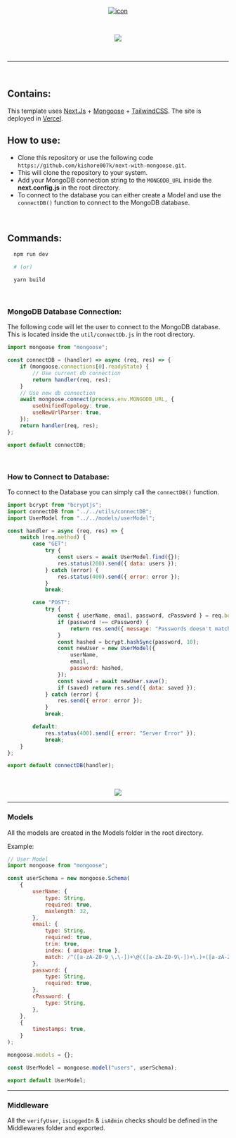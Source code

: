 <p align="center">
  <a href="https://github.com/kishore007k">
    <img src="https://user-images.githubusercontent.com/34863222/130753775-7f5c3274-e203-4eb7-b9d8-e57be393c0df.png" alt="icon" />
  </a>
</p>

<br />

<p align="center">
  <img src="https://user-images.githubusercontent.com/34863222/131228195-bbe6aab7-6937-4618-b522-857a07e6ea9f.png" />
</p>

<br />

---

<br />

## Contains:

This template uses [Next.Js](https://github.com/vercel/next.js) + [Mongoose](https://mongoosejs.com/) + [TailwindCSS](https://tailwindcss.com/). The site is deployed in [Vercel](https://vercel.com/kishore007k/next-with-mongoose).

## How to use:

- Clone this repository or use the following code `https://github.com/kishore007k/next-with-mongoose.git`.
- This will clone the repository to your system.
- Add your MongoDB connection string to the `MONGODB_URL` inside the **next.config.js** in the root directory.
- To connect to the database you can either create a Model and use the `connectDB()` function to connect to the MongoDB database.

<br />

## Commands:

```bash
  npm run dev

  # (or)

  yarn build
```

<br />

### MongoDB Database Connection:

The following code will let the user to connect to the MongoDB database. This is located inside the `util/connectDb.js` in the root directory.

```js
import mongoose from "mongoose";

const connectDB = (handler) => async (req, res) => {
	if (mongoose.connections[0].readyState) {
		// Use current db connection
		return handler(req, res);
	}
	// Use new db connection
	await mongoose.connect(process.env.MONGODB_URL, {
		useUnifiedTopology: true,
		useNewUrlParser: true,
	});
	return handler(req, res);
};

export default connectDB;
```

<br />

### How to Connect to Database:

To connect to the Database you can simply call the `connectDB()` function.

```js
import bcrypt from "bcryptjs";
import connectDB from "../../utils/connectDB";
import UserModel from "../../models/userModel";

const handler = async (req, res) => {
	switch (req.method) {
		case "GET":
			try {
				const users = await UserModel.find({});
				res.status(200).send({ data: users });
			} catch (error) {
				res.status(400).send({ error: error });
			}
			break;

		case "POST":
			try {
				const { userName, email, password, cPassword } = req.body;
				if (password !== cPassword) {
					return res.send({ message: "Passwords doesn't match" });
				}
				const hashed = bcrypt.hashSync(password, 10);
				const newUser = new UserModel({
					userName,
					email,
					password: hashed,
				});
				const saved = await newUser.save();
				if (saved) return res.send({ data: saved });
			} catch (error) {
				res.send({ error: error });
			}
			break;

		default:
			res.status(400).send({ error: "Server Error" });
			break;
	}
};

export default connectDB(handler);
```

<br />

<p align="center">
  <a href="https://github.com/kishore007k" target="_blank">
    <img src="https://user-images.githubusercontent.com/34863222/131228260-096334c8-c906-44c8-a4f0-cf3af7d49ac0.png" />
  </a>
</p>

---

### Models

All the models are created in the Models folder in the root directory.

Example:

```js
// User Model
import mongoose from "mongoose";

const userSchema = new mongoose.Schema(
	{
		userName: {
			type: String,
			required: true,
			maxlength: 32,
		},
		email: {
			type: String,
			required: true,
			trim: true,
			index: { unique: true },
			match: /^([a-zA-Z0-9_\.\-])+\@(([a-zA-Z0-9\-])+\.)+([a-zA-Z0-9]{2,4})+$/,
		},
		password: {
			type: String,
			required: true,
		},
		cPassword: {
			type: String,
		},
	},
	{
		timestamps: true,
	}
);

mongoose.models = {};

const UserModel = mongoose.model("users", userSchema);

export default UserModel;
```

---

### Middleware

All the `verifyUser`, `isLoggedIn` & `isAdmin` checks should be defined in the Middlewares folder and exported.